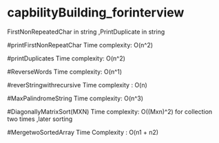 # capbilityBuilding_forinterview
FirstNonRepeatedChar in string ,PrintDuplicate in string

#printFirstNonRepeatChar
Time complexity: O(n^2)

#printDuplicates
Time complexity: O(n^2)

#ReverseWords
Time complexity: O(n^1)

#reverStringwithrecursive
Time complexity : O(n)


#MaxPalindromeString
Time complexity: O(n^3)

#DiagonallyMatrixSort(MXN)
Time complexity: O((Mxn)^2)
for collection two times ,later sorting

#MergetwoSortedArray
Time Complexity : O(n1 + n2)
